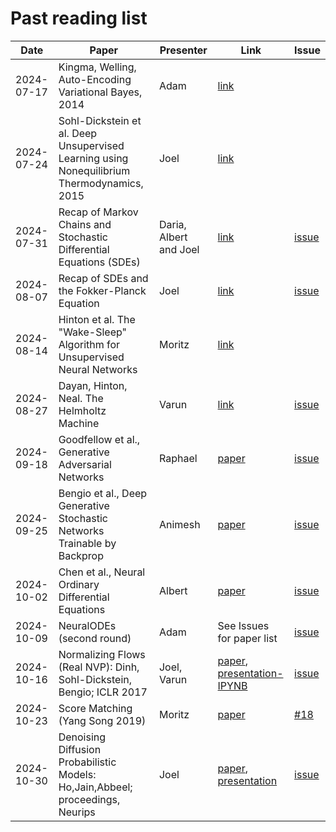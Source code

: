 # Past reading list

| Date    | Paper | Presenter | Link |  Issue
| -------- | ------- | ------- | ------- | ------- | 
| 2024-07-17  | Kingma, Welling, Auto-Encoding Variational Bayes, 2014   | Adam | [link](https://arxiv.org/abs/1312.6114) | |
| 2024-07-24 | Sohl-Dickstein et al. Deep Unsupervised Learning using Nonequilibrium Thermodynamics, 2015     | Joel | [link](https://arxiv.org/abs/1503.03585) | |
| 2024-07-31 | Recap of Markov Chains and Stochastic Differential Equations (SDEs) | Daria, Albert and Joel | [link](https://doi.org/10.1007/978-3-030-72515-0) |[issue](https://github.com/Dynamics-of-Neural-Systems-Lab/Generative-modelling-reading-group/issues/4) |
| 2024-08-07 | Recap of SDEs and the Fokker-Planck Equation | Joel | [link](https://doi.org/10.1007/978-3-030-72515-0) | [issue](https://github.com/Dynamics-of-Neural-Systems-Lab/Generative-modelling-reading-group/issues/4) |
| 2024-08-14 | Hinton et al. The "Wake-Sleep" Algorithm for Unsupervised Neural Networks | Moritz | [link](https://www.science.org/doi/10.1126/science.7761831) | |
| 2024-08-27 | Dayan, Hinton, Neal. The Helmholtz Machine | Varun | [link](https://www.gatsby.ucl.ac.uk/~dayan/papers/hm95.pdf) | [issue](https://github.com/Dynamics-of-Neural-Systems-Lab/Generative-modelling-reading-group/issues/8) |
| 2024-09-18 | Goodfellow et al., Generative Adversarial Networks | Raphael | [paper](https://arxiv.org/abs/1406.2661) | [issue](https://github.com/Dynamics-of-Neural-Systems-Lab/Generative-modelling-reading-group/issues/10)
| 2024-09-25 | Bengio et al., Deep Generative Stochastic Networks Trainable by Backprop | Animesh | [paper](https://arxiv.org/abs/1306.1091) | [issue](https://github.com/Dynamics-of-Neural-Systems-Lab/Generative-modelling-reading-group/issues/12)
| 2024-10-02 | Chen et al., Neural Ordinary Differential Equations | Albert | [paper](https://arxiv.org/abs/1806.07366) | [issue](https://github.com/Dynamics-of-Neural-Systems-Lab/Generative-modelling-reading-group/issues/14)
| 2024-10-09 | NeuralODEs (second round) | Adam | See Issues for paper list | [issue](https://github.com/Dynamics-of-Neural-Systems-Lab/Generative-modelling-reading-group/issues/14)
| 2024-10-16 | Normalizing Flows (Real NVP): Dinh, Sohl-Dickstein, Bengio; ICLR 2017 | Joel, Varun | [paper](https://arxiv.org/pdf/1605.08803), [presentation-IPYNB](https://github.com/Dynamics-of-Neural-Systems-Lab/Generative-modelling-reading-group/blob/main/presentations/20241016_Normalizing_Flows_RealNVP_With_Jax_JHancock_VSharma.ipynb) | [issue](https://github.com/Dynamics-of-Neural-Systems-Lab/Generative-modelling-reading-group/issues/17)
| 2024-10-23 | Score Matching (Yang Song 2019)  | Moritz | [paper](https://proceedings.neurips.cc/paper_files/paper/2019/file/3001ef257407d5a371a96dcd947c7d93-Paper.pdf) | [#18](https://github.com/Dynamics-of-Neural-Systems-Lab/Generative-modelling-reading-group/issues/18) |
| 2024-10-30 | Denoising Diffusion Probabilistic Models: Ho,Jain,Abbeel; proceedings, Neurips | Joel | [paper](https://proceedings.neurips.cc/paper_files/paper/2020/file/4c5bcfec8584af0d967f1ab10179ca4b-Paper.pdf), [presentation](https://github.com/Dynamics-of-Neural-Systems-Lab/Generative-modelling-reading-group/blob/main/presentations/20241030_ScoreMatchingDiffusionModelConnection_Joel.pdf) | [issue](https://github.com/Dynamics-of-Neural-Systems-Lab/Generative-modelling-reading-group/issues/19)
